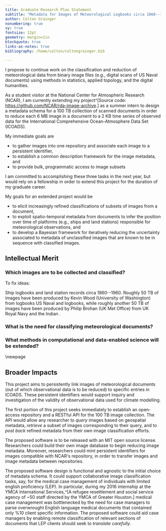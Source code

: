 ```yaml
---
title: Graduate Research Plan Statement
subtitle: "Metadata for Images of Meteorological Logbooks circa 1860--1960"
author: Colton Grainger
nonumbering: true
xy: true
fontsize: 12pt
geometry: margin=1in
blockquote: true
links-as-notes: true
bibliography: /home/colton/coltongrainger.bib

---
```


I propose to continue work on the classification and reduction of meteorological data from binary image files (e.g., digital scans of US Naval documents) using methods in statistics, applied topology, and the digital humanities.

As a student visitor at the National Center for Atmospheric Research (NCAR), I am currently extending my project^[Source code: <https://github.com/NCAR/rda-image-archive>.] as a summer intern to design a metadata schema for a $100$ TB collection of scanned documents in order to reduce each $6$ MB image in a document to a $2$ KB time series of observed data for the International Comprehensive Ocean-Atmosphere Data Set (ICOADS).

My immediate goals are

- to gather images into one repository and associate each image to a persistent identifier,
- to establish a common description framework for the image metadata, and
- to provide bulk, programmatic access to image subsets

I am committed to accomplishing these three tasks in the next year, but would rely on a fellowship in order to extend this project for the duration of my graduate career.

My goals for an extended project would be

- to elicit increasingly refined classifications of subsets of images from a document,
- to exploit spatio-temporal metadata from documents to infer the position over time of platforms (e.g., ships and land stations) responsible for meteorological observations, and
- to develop a Bayesian framework for iteratively reducing the uncertainty associated to metadata of unclassified images that are known to be in sequence with classified images.

## Intellectual Merit

### Which images are to be collected and classified?

To fix ideas:

Ship logbooks and land station records circa 1860--1960. Roughly 50 TB of images have been produced by Kevin Wood (University of Washington) from logbooks US Naval and logbooks, while roughly another 50 TB of images have been produced by Philip Brohan (UK Met Office) from UK Royal Navy
and the Indian .

### What is the need for classifying meteorological documents?

### What methods in computational and data-enabled science will be extended?

\newpage

## Broader Impacts

This project aims to persistently link images of meteorological documents (out of which observational data is to be reduced) to specific entries in ICOADS. These persistent identifiers would support inquiry and investigation of the validity of observational data used for climate modelling.

The first portion of this project seeks immediately to establish an open-access repository and a RESTful API for the 100 TB image collection. The API would allow any researcher to *query* images based on geospatial metadata, *retrieve* a subset of images corresponding to their query, and to *post back* refined metadata from their own image classification efforts.

The proposed software is to be released with an MIT open source license. Researchers could build their own image database to begin reducing image metadata. Moreover, researchers could mint persistent identifiers for images compatible with NCAR's repository, in order to transfer images and image metadata between repositories.

The proposed software design is functional and agnostic to the initial choice of metadata schema. It could support collaborative image classification tasks, say, for the medical case management of individuals with limited english proficiency (LEP). In particular, during my 2016 internship at the YMCA International Services,^[A refugee resettlement and  social service agency of ~50 staff directed by the YMCA of Greater Houston.] medical case management was bottlenecked by the need for case managers to parse overwrought English language medical documents that contained only $\%10$ client specific information. The proposed software could aid case managers by enabling remote classification of relevant sections of documents that LEP clients should seek to *translate carefully*.
<!--
I propose to continue work on the classification and reduction of meteorological data from binary image files (e.g., ship log books) using methods in statistics/machine learning, applied topology, and the digital humanities.

As a student visitor at the National Center for Atmospheric Research (NCAR), I am extending my project as a summer intern to classify images of handwritten meteorological logbooks from ocean and land platforms (ships and weather stations) in order to harvest meteorological data from them for the International Comprehensive Ocean-Atmosphere Data Set (ICOADS). My immediate goals are 

1. to gather images into (at least) one repository and associate each image to a persistent identifier,
2. to establish a common description framework for the image metadata, and
3. to provide bulk, programmatic access to image subsets.

I am committed to accomplishing these three tasks in the next year, but would necessarily rely on a fellowship to extend this project for the duration of my graduate career. My goals for an extended project would be 

1. to develop a framework for eliciting most useful classifications of individual images in a time-series,
2. to generalize the current geospatial metadata schema in the language of applied category theory, and
3. to study and reduce the statistical uncertainty associated to each image's geospatial metadata.

## Intellectual Merit

### Which images will be classified?

The archetypical image of a meteorological logbook contains 24 hours of weather observations (barometric pressure, sea-surface temperature, etc.) from an ocean-faring platform circa 1860 to 1960. The mathematical problem is to reduce each 6Mb image to a 2Kb time series of weather observations. To this end, I have develop a sophisticated metadata schema for images consisting of 5 categories

1. (`arc`) the archive of origin, 
2. (`doc`) the source document, 
3. (`img`) the binary image file itself, 
4. (`obs`) the meteorological observations available from the image, 
5. (`plt`) the platform responsible for producing the observations,

with functional dependencies given by the following diagram

$$
\xymatrix{
\text{arc} \ar@{->>}[dr] &  & \ar@{->>}@/^5px/[dl] \text{plt} \\
& \text{doc} \ar@{.>}@/^5px/[ur]^{\exists!} \ar@{->>}[dl] & \\
\text{img} \ar@{->>}[rr] & & \text{obs} \ar@{_{(}->}[uu]_{\text{update}}}
$$

Roughly, an image in the category $\text{img}$ approximates a time-series $\sigma \colon [t_0, t_1] \to \mathscr{S}$, where $\mathscr{S}$ is the state space of meteorological variables. An observation is $\sigma(t)$ evaluated at a time $t$. A platform in the category $\text{plt}$ approximates a time-series $\lambda \colon [t_0, t_1] \to M$, where $M$ is the Earth's surface (as a manifold). An image is successfully classified if both $\sigma$ and $\lambda$ are determined up to some statistical uncertainty. 
-->
